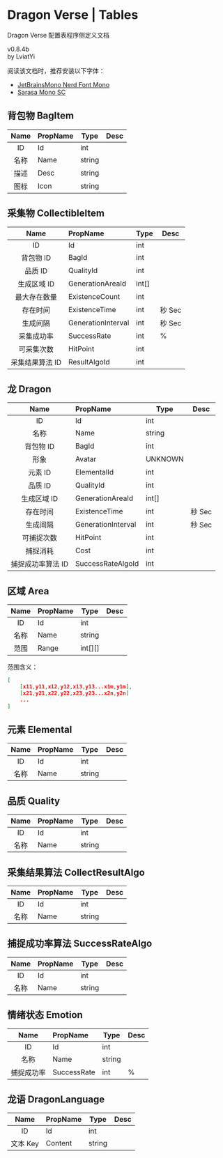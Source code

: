 # Dragon Verse | Tables

Dragon Verse 配置表程序侧定义文档

v0.8.4b  
by LviatYi

阅读该文档时，推荐安装以下字体：

- [JetBrainsMono Nerd Font Mono][JetbrainsMonoNerdFont]
- [Sarasa Mono SC][SarasaMonoSC]

## 背包物 BagItem

| Name | PropName | Type   | Desc |
| :--: | :------- | ------ | ---- |
|  ID  | Id       | int    |      |
| 名称 | Name     | string |      |
| 描述 | Desc     | string |      |
| 图标 | Icon     | string |      |

## 采集物 CollectibleItem

|      Name       | PropName           | Type  | Desc   |
| :-------------: | :----------------- | ----- | ------ |
|       ID        | Id                 | int   |        |
|    背包物 ID    | BagId              | int   |        |
|     品质 ID     | QualityId          | int   |        |
|   生成区域 ID   | GenerationAreaId   | int[] |        |
|  最大存在数量   | ExistenceCount     | int   |        |
|    存在时间     | ExistenceTime      | int   | 秒 Sec |
|    生成间隔     | GenerationInterval | int   | 秒 Sec |
|   采集成功率    | SuccessRate        | int   | %      |
|   可采集次数    | HitPoint           | int   |        |
| 采集结果算法 ID | ResultAlgoId       | int   |        |

## 龙 Dragon

|       Name        | PropName           | Type    | Desc   |
| :---------------: | :----------------- | ------- | ------ |
|        ID         | Id                 | int     |        |
|       名称        | Name               | string  |        |
|     背包物 ID     | BagId              | int     |        |
|       形象        | Avatar             | UNKNOWN |        |
|      元素 ID      | ElementalId        | int     |        |
|      品质 ID      | QualityId          | int     |        |
|    生成区域 ID    | GenerationAreaId   | int[]   |        |
|     存在时间      | ExistenceTime      | int     | 秒 Sec |
|     生成间隔      | GenerationInterval | int     | 秒 Sec |
|    可捕捉次数     | HitPoint           | int     |        |
|     捕捉消耗      | Cost               | int     |        |
| 捕捉成功率算法 ID | SuccessRateAlgoId  | int     |        |

## 区域 Area

| Name | PropName | Type    | Desc |
| :--: | :------- | ------- | ---- |
|  ID  | Id       | int     |      |
| 名称 | Name     | string  |      |
| 范围 | Range    | int[][] |      |

范围含义：

```json
[
    [x11,y11,x12,y12,x13,y13...x1m,y1m],
    [x21,y21,x22,y22,x23,y23...x2n,y2n]
    ...
]
```

## 元素 Elemental

| Name | PropName | Type   | Desc |
| :--: | :------- | ------ | ---- |
|  ID  | Id       | int    |      |
| 名称 | Name     | string |      |

## 品质 Quality

| Name | PropName | Type   | Desc |
| :--: | :------- | ------ | ---- |
|  ID  | Id       | int    |      |
| 名称 | Name     | string |      |

## 采集结果算法 CollectResultAlgo

| Name | PropName | Type   | Desc |
| :--: | :------- | ------ | ---- |
|  ID  | Id       | int    |      |
| 名称 | Name     | string |      |

## 捕捉成功率算法 SuccessRateAlgo

| Name | PropName | Type   | Desc |
| :--: | :------- | ------ | ---- |
|  ID  | Id       | int    |      |
| 名称 | Name     | string |      |

## 情绪状态 Emotion

|    Name    | PropName    | Type   | Desc |
| :--------: | :---------- | ------ | ---- |
|     ID     | Id          | int    |      |
|    名称    | Name        | string |      |
| 捕捉成功率 | SuccessRate | int    | %    |

## 龙语 DragonLanguage

|   Name   | PropName | Type   | Desc |
| :------: | :------- | ------ | ---- |
|    ID    | Id       | int    |      |
| 文本 Key | Content  | string |      |

[JetbrainsMonoNerdFont]: https://github.com/ryanoasis/nerd-fonts/releases/download/v3.0.2/JetBrainsMono.zip@fallbackFont
[SarasaMonoSC]: https://github.com/be5invis/Sarasa-Gothic/releases/download/v0.41.6/sarasa-gothic-ttf-0.41.6.7z
